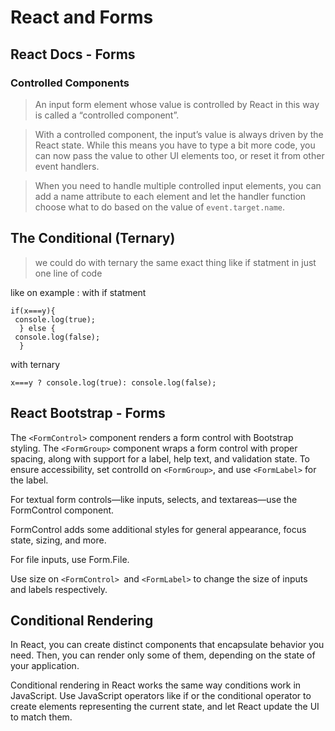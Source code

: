 # React and Forms

## React Docs - Forms

### Controlled Components

> An input form element whose value is controlled by React in this way is called a “controlled component”.

> With a controlled component, the input’s value is always driven by the React state. 
While this means you have to type a bit more code, you can now pass the value to other UI elements too, or reset it from other event handlers.

> When you need to handle multiple controlled input elements, you can add a name attribute to each element and let the handler function choose what to do based on the value of ``event.target.name``.


## The Conditional (Ternary) 

> we could do with ternary the same exact thing like if statment  in just one line of code

like on example :
with if statment
```
if(x===y){
 console.log(true);
  } else {
 console.log(false);
  }
  ```

with ternary
```
x===y ? console.log(true): console.log(false);
```


## React Bootstrap - Forms

The `<FormControl>` component renders a form control with Bootstrap styling. 
The `<FormGroup>` component wraps a form control with proper spacing, along with support for a label, help text, and validation state. 
To ensure accessibility, set controlId on `<FormGroup>`, and use `<FormLabel>` for the label.

For textual form controls—like inputs, selects, and textareas—use the FormControl component. 

FormControl adds some additional styles for general appearance, focus state, sizing, and more.

For file inputs, use Form.File.

Use size on `<FormControl> `and `<FormLabel>` to change the size of inputs and labels respectively.


## Conditional Rendering

In React, you can create distinct components that encapsulate behavior you need. Then, you can render only some of them, depending on the state of your application.

Conditional rendering in React works the same way conditions work in JavaScript. 
Use JavaScript operators like if or the conditional operator to create elements representing the current state, and let React update the UI to match them.